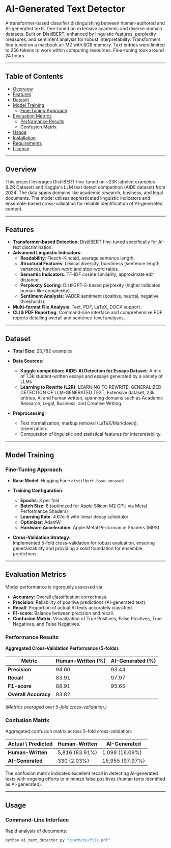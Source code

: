 # AI-Generated Text Detector

A transformer-based classifier distinguishing between human-authored and AI-generated texts, fine-tuned on extensive academic and diverse-domain datasets. Built on DistilBERT, enhanced by linguistic features, perplexity measures, and sentiment analysis for robust interpretability.  Transformers fine tuned on a macbook air M2 with 8GB memory.  Text entries were limited to 256 tokens to work within computing resources.  Fine-tuning took around 24 hours.

---

## Table of Contents

- [Overview](#overview)
- [Features](#features)
- [Dataset](#dataset)
- [Model Training](#model-training)
    - [Fine-Tuning Approach](#fine-tuning-approach)
- [Evaluation Metrics](#evaluation-metrics)
    - [Performance Results](#performance-results)
    - [Confusion Matrix](#confusion-matrix)
- [Usage](#usage)
- [Installation](#installation)
- [Requirements](#requirements)
- [License](#license)

---

## Overview

This project leverages DistilBERT fine-tuned on ~23K labeled examples (L2R Dataset) and Kaggle's LLM text detect competition (AIDE dataset) from 2024. The data spans domains like academic research, business, and legal documents. The model utilizes sophisticated linguistic indicators and ensemble-based cross-validation for reliable identification of AI-generated content.

---

## Features

- **Transformer-based Detection**: DistilBERT fine-tuned specifically for AI-text discrimination.
- **Advanced Linguistic Indicators**:
    - **Readability**: Flesch-Kincaid, average sentence length.
    - **Structural Features**: Lexical diversity, burstiness (sentence length variance), function-word and stop-word ratios.
    - **Semantic Indicators**: TF-IDF cosine similarity, approximate edit distance.
    - **Perplexity Scoring**: DistilGPT-2-based perplexity (higher indicates human-like complexity).
    - **Sentiment Analysis**: VADER sentiment (positive, neutral, negative thresholds).
- **Multi-format File Analysis**: Text, PDF, LaTeX, DOCX support.
- **CLI & PDF Reporting**: Command-line interface and comprehensive PDF reports detailing overall and sentence-level analyses.

---

## Dataset

- **Total Size**: 23,782 examples
- **Data Sources**:
    - **Kaggle competition: AIDE: AI Detection for Essays Dataset**: A mix of 1.3k student-written essays and essays generated by a variety of LLMs
    - **Learning to Rewrite (L2R)**: LEARNING TO REWRITE: GENERALIZED DETECTION OF LLM-GENERATED TEXT, Extensive dataset, 23k entries, AI and human written, spanning domains such as Academic Research, Legal, Business, and Creative Writing.

- **Preprocessing**:
    - Text normalization, markup removal (LaTeX/Markdown), tokenization.
    - Computation of linguistic and statistical features for interpretability.

---

## Model Training

### Fine-Tuning Approach

- **Base Model**: Hugging Face `distilbert-base-uncased`
- **Training Configuration**:
    - **Epochs**: 3 per fold
    - **Batch Size**: 8 (optimized for Apple Silicon M2 GPU via Metal Performance Shaders)
    - **Learning Rate**: 4.67e-5 with linear decay scheduler
    - **Optimizer**: AdamW
    - **Hardware Acceleration**: Apple Metal Performance Shaders (MPS)

- **Cross-Validation Strategy**:  
  Implemented 5-fold cross-validation for robust evaluation, ensuring generalizability and providing a solid foundation for ensemble predictions.

---

## Evaluation Metrics

Model performance is rigorously assessed via:

- **Accuracy**: Overall classification correctness.
- **Precision**: Reliability of positive predictions (AI-generated text).
- **Recall**: Proportion of actual AI texts accurately classified.
- **F1-score**: Balance between precision and recall.
- **Confusion Matrix**: Visualization of True Positives, False Positives, True Negatives, and False Negatives.

### Performance Results

**Aggregated Cross-Validation Performance (5-folds):**

| Metric                 | Human-Written (%) | AI-Generated (%) |
|------------------------|-------------------|------------------|
| **Precision**          | 94.60             | 93.44            |
| **Recall**             | 83.91             | 97.97            |
| **F1-score**           | 88.91             | 95.65            |
| **Overall Accuracy**   | 93.82             |                  |

*(Metrics averaged over 5-fold cross-validation.)*

### Confusion Matrix

Aggregated confusion matrix across 5-fold cross-validation:

| Actual \ Predicted | Human-Written | AI-Generated |
|--------------------|---------------|--------------|
| **Human-Written**  | 5,816 (83.91%)| 1,098 (16.09%)|
| **AI-Generated**   | 330 (2.03%)   | 15,955 (97.97%)|

The confusion matrix indicates excellent recall in detecting AI-generated texts with ongoing efforts to minimize false positives (human texts identified as AI-generated).

---

## Usage

### Command-Line Interface

Rapid analysis of documents:

```bash
python ai_text_detector.py "/path/to/file.pdf"
